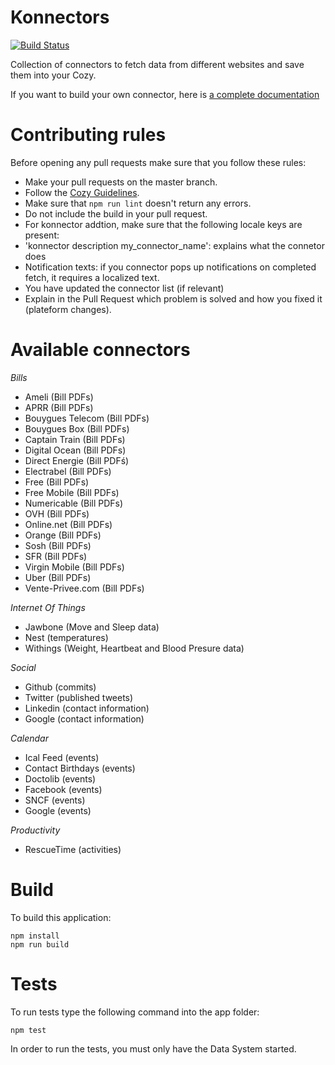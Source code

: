 # Konnectors

[![Build Status](https://travis-ci.org/cozy-labs/konnectors.svg)](https://travis-ci.org/cozy-labs/konnectors)

Collection of connectors to fetch data from different websites and save them
into your Cozy.

If you want to build your own connector, here is [a complete documentation](https://github.com/cozy-labs/konnectors/wiki)

# Contributing rules

Before opening any pull requests make sure that you follow these rules:

* Make your pull requests on the master branch.
* Follow the [Cozy Guidelines](https://github.com/cozy/cozy-guidelines).
* Make sure that `npm run lint` doesn't return any errors.
* Do not include the build in your pull request.
* For konnector addtion, make sure that the following locale keys are present:
 * 'konnector description my_connector_name': explains what the connetor does
 * Notification texts: if you connector pops up notifications on completed fetch,
   it requires a localized text.
* You have updated the connector list (if relevant)
* Explain in the Pull Request which problem is solved and how you fixed it (plateform changes).

# Available connectors

*Bills*

* Ameli (Bill PDFs)
* APRR (Bill PDFs)
* Bouygues Telecom (Bill PDFs)
* Bouygues Box (Bill PDFs)
* Captain Train (Bill PDFs)
* Digital Ocean (Bill PDFs)
* Direct Energie (Bill PDFś)
* Electrabel (Bill PDFs)
* Free (Bill PDFs)
* Free Mobile (Bill PDFs)
* Numericable (Bill PDFs)
* OVH (Bill PDFs)
* Online.net (Bill PDFs)
* Orange (Bill PDFs)
* Sosh (Bill PDFs)
* SFR (Bill PDFs)
* Virgin Mobile (Bill PDFs)
* Uber (Bill PDFs)
* Vente-Privee.com (Bill PDFs)


*Internet Of Things*

* Jawbone (Move and Sleep data)
* Nest (temperatures)
* Withings (Weight, Heartbeat and Blood Presure data)

*Social*

* Github (commits)
* Twitter (published tweets)
* Linkedin (contact information)
* Google (contact information)

*Calendar*

* Ical Feed (events)
* Contact Birthdays (events)
* Doctolib (events)
* Facebook (events)
* SNCF (events)
* Google (events)

*Productivity*

* RescueTime (activities)

# Build

To build this application:

    npm install
    npm run build

# Tests

To run tests type the following command into the app folder:

    npm test

In order to run the tests, you must only have the Data System started.
